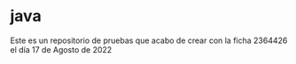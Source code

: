 # java
Este es un repositorio de pruebas que acabo de crear con la ficha 2364426 el día 17 de Agosto de 2022 
